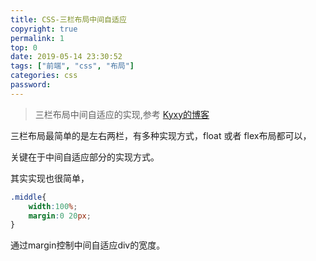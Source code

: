 ```yaml
---
title: CSS-三栏布局中间自适应
copyright: true
permalink: 1
top: 0
date: 2019-05-14 23:30:52
tags: ["前端", "css", "布局"]
categories: css
password:
---
```


> 三栏布局中间自适应的实现,参考 [Kyxy的博客](https://segmentfault.com/a/1190000008705541)

三栏布局最简单的是左右两栏，有多种实现方式，float 或者 flex布局都可以，

关键在于中间自适应部分的实现方式。

其实实现也很简单，

```css
.middle{
	width:100%;
	margin:0 20px;
}
```

通过margin控制中间自适应div的宽度。
